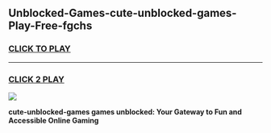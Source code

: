 
## Unblocked-Games-cute-unblocked-games-Play-Free-fgchs
<h3>
<a href="https://premium76.site?title=cute-unblocked-games&ref=20M">CLICK TO PLAY</a></h3>
<hr>

<h3>
<a href="https://premium76.site?title=cute-unblocked-games&ref=20M">CLICK 2 PLAY</a>
  
</h3>

<a href="https://premium76.site?title=cute-unblocked-games&ref=19M"><img src="https://clearcache.store/games.png"></a>


**cute-unblocked-games games unblocked: Your Gateway to Fun and Accessible Online Gaming**
